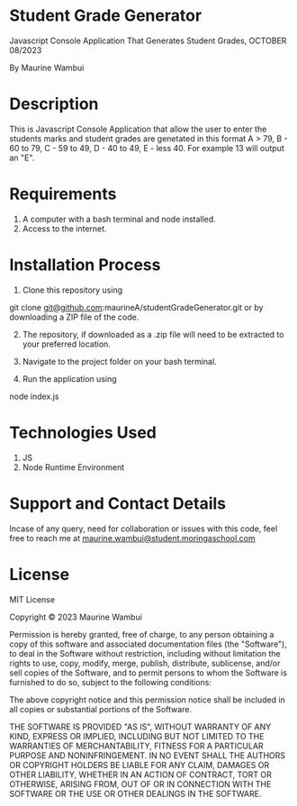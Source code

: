 # Student Grade Generator

Javascript Console Application That Generates Student Grades, OCTOBER 08/2023

By Maurine Wambui

# Description

This is Javascript Console Application that allow the user to enter the students marks and student grades are genetated in this format  A > 79, B - 60 to 79, C -  59 to 49, D - 40 to 49, E - less 40. For example 13 will output an "E".

# Requirements

1. A computer with a bash terminal and node installed.
2. Access to the internet.

# Installation Process

1. Clone this repository using

  git clone git@github.com:maurineA/studentGradeGenerator.git
or by downloading a ZIP file of the code.

2. The repository, if downloaded as a .zip file will need to be extracted to your preferred location.

3. Navigate to the project folder on your bash terminal.

4. Run the application using

  node index.js

  # Technologies Used

1. JS
2. Node Runtime Environment

# Support and Contact Details

Incase of any query, need for collaboration or issues with this code, feel free to reach me at maurine.wambui@student.moringaschool.com

# License

MIT License

Copyright © 2023 Maurine Wambui 

Permission is hereby granted, free of charge, to any person obtaining a copy of this software and associated documentation files (the "Software"), to deal in the Software without restriction, including without limitation the rights to use, copy, modify, merge, publish, distribute, sublicense, and/or sell copies of the Software, and to permit persons to whom the Software is furnished to do so, subject to the following conditions:

The above copyright notice and this permission notice shall be included in all copies or substantial portions of the Software.

THE SOFTWARE IS PROVIDED "AS IS", WITHOUT WARRANTY OF ANY KIND, EXPRESS OR IMPLIED, INCLUDING BUT NOT LIMITED TO THE WARRANTIES OF MERCHANTABILITY, FITNESS FOR A PARTICULAR PURPOSE AND NONINFRINGEMENT. IN NO EVENT SHALL THE AUTHORS OR COPYRIGHT HOLDERS BE LIABLE FOR ANY CLAIM, DAMAGES OR OTHER LIABILITY, WHETHER IN AN ACTION OF CONTRACT, TORT OR OTHERWISE, ARISING FROM, OUT OF OR IN CONNECTION WITH THE SOFTWARE OR THE USE OR OTHER DEALINGS IN THE SOFTWARE.